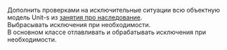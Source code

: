 Дополнить проверками на исключительные ситуации всю объектную модель Unit-s из 
[занятия про наследование](../../../lessons/l07inheritance).  
Выбрасывать исключения при необходимости.  
В основном классе отлавливать и обрабатывать исключения при необходимости.
